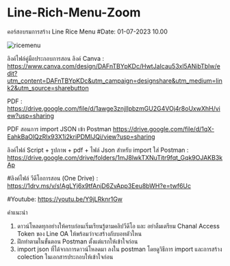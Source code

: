 # Line-Rich-Menu-Zoom
คอร์สอบรมการสร้าง Line Rice Menu
#Date: 01-07-2023 10.00

![ricemenu](https://github.com/waroon01/Line-Rich-Menu-Zoom/assets/117699848/e9e76cdb-1a48-4ddb-b025-6f07002e850f)

ลิงค์ไฟล์คู่มือประกอบการสอน
ลิงค์ Canva : https://www.canva.com/design/DAFnTBYpKDc/HwtJaIcau53xl5ANibTblw/edit?utm_content=DAFnTBYpKDc&utm_campaign=designshare&utm_medium=link2&utm_source=sharebutton

PDF : https://drive.google.com/file/d/1awge3znjlIpbzmGU2G4VOj4r8oUxwXhH/view?usp=sharing

PDF สอนการ import JSON เข้า Postman
https://drive.google.com/file/d/1qX-EahkBaOlQzRlx93X1i2kriPDMIJQi/view?usp=sharing

ลิงค์ไฟล์ Script + รูปภาพ + pdf + ไฟล์ Json สำหรับ import ใส่ Postman : https://drive.google.com/drive/folders/1mJ8lwkTXNuTitr9fqt_Gqk9OJAKB3kAp

#ลิงค์ไฟล์ วีดีโอการสอน (One Drive) : https://1drv.ms/v/s!AgLYj6x9tfAnjD6ZvApp3Eeu8bWH?e=twf6Uc

#Youtube: https://youtu.be/Y9jLRknr1Gw

คำแนะนำ 
1. ดาวน์โหลดทุกอย่างให้ครบก่อนเริ่มเรียนรู้ตามคลิปวีดีโอ และ อย่าลืมเตรียม Chanal Access Token ของ Line OA ให้พร้อมว่าจะสร้างกับบอทตัวใหน
2. ฝึกทำตามในขั้นตอน Postman ตั้งแต่แรกให้เข้าใจก่อน
3. import json ที่ได้จากการดาวน์โหลดมา ลงใน postman โดยดูวิธีการ import และการสร้าง colection ในเอกสารประกอบให้เข้าใจก่อน


